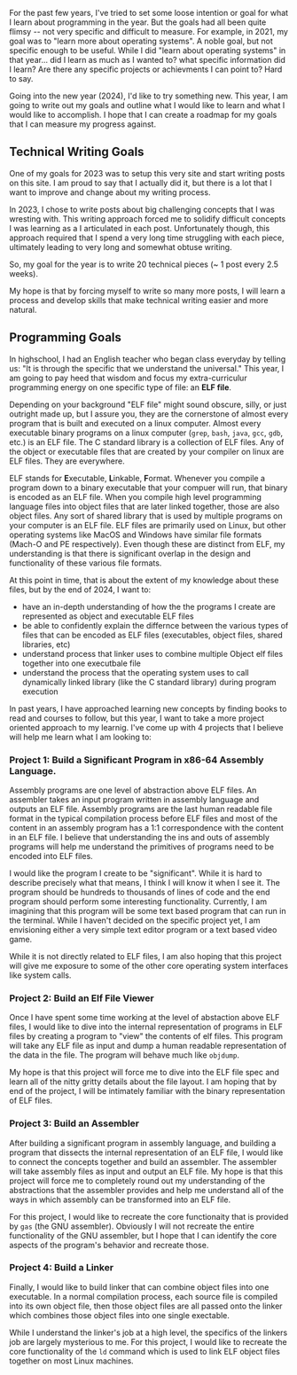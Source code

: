 For the past few years, I've tried to set some loose intention or goal for what I learn about programming in the year. But the goals had all been quite flimsy -- not very specific and difficult to measure. For example, in 2021, my goal was to "learn more about operating systems". A noble goal, but not specific enough to be useful. While I did "learn about operating systems" in that year... did I learn as much as I wanted to? what specific information did I learn? Are there any specific projects or achievments I can point to? Hard to say.

Going into the new year (2024), I'd like to try something new. This year, I am going to write out my goals and outline what I would like to learn and what I would like to accomplish. I hope that I can create a roadmap for my goals that I can measure my progress against.

## Technical Writing Goals
One of my goals for 2023 was to setup this very site and start writing posts on this site. I am proud to say that I actually did it, but there is a lot that I want to improve and change about my writing process.

In 2023, I chose to write posts about big challenging concepts that I was wresting with. This writing approach forced me to solidify difficult concepts I was learning as a I articulated in each post. Unfortunately though, this approach required that I spend a very long time struggling with each piece, ultimately leading to very long and somewhat obtuse writing. 

So, my goal for the year is to write 20 technical pieces (~ 1 post every 2.5 weeks).

My hope is that by forcing myself to write so many more posts, I will learn a process and develop skills that make technical writing easier and more natural.

## Programming Goals
In highschool, I had an English teacher who began class everyday by telling us: "It is through the specific that we understand the universal." This year, I am going to pay heed that wisdom and focus my extra-curriculur programming energy on one specific type of file: an **ELF file**.

Depending on your background "ELF file" might sound obscure, silly, or just outright made up, but I assure you, they are the cornerstone of almost every program that is built and executed on a linux computer. Almost every executable binary programs on a linux computer (`grep`, `bash`, `java`, `gcc`, `gdb`, etc.) is an ELF file. The C standard library is a collection of ELF files. Any of the object or executable files that are created by your compiler on linux are ELF files. They are everywhere.

ELF stands for **E**xecutable, **L**inkable, **F**ormat. Whenever you compile a program down to a binary executable that your compuer will run, that binary is encoded as an ELF file. When you compile high level programming language files into object files that are later linked together, those are also object files. Any sort of shared library that is used by multiple programs on your computer is an ELF file. ELF files are primarily used on Linux, but other operating systems like MacOS and Windows have similar file formats (Mach-O and PE respectively). Even though these are distinct from ELF, my understanding is that there is significant overlap in the design and functionality of these various file formats.

At this point in time, that is about the extent of my knowledge about these files, but by the end of 2024, I want to:
- have an in-depth understanding of how the the programs I create are represented as object and executable ELF files
- be able to confidently explain the differnce between the various types of files that can be encoded as ELF files (executables, object files, shared libraries, etc)
- understand process that linker uses to combine multiple Object elf files together into one executbale file
- understand the process that the operating system uses to call dynamically linked library (like the C standard library) during program execution

In past years, I have approached learning new concepts by finding books to read and courses to follow, but this year, I want to take a more project oriented approach to my learnig. I've come up with 4 projects that I believe will help me learn what I am looking to:

### Project 1: Build a Significant Program in x86-64 Assembly Language.
Assembly programs are one level of abstraction above ELF files. An assembler takes an input program written in assembly language and outputs an ELF file. Assembly programs are the last human readable file format in the typical compilation process before ELF files and most of the content in an assembly program has a 1:1 correspondence with the content in an ELF file. I believe that understanding the ins and outs of assembly programs will help me understand the primitives of programs need to be encoded into ELF files.

I would like the program I create to be "significant". While it is hard to describe precisely what that means, I think I will know it when I see it. The program should be hundreds to thousands of lines of code and the end program should perform some interesting functionality. Currently, I am imagining that this program will be some text based program that can run in the terminal. While I haven't decided on the specific project yet, I am envisioning either a very simple text editor program or a text based video game.

While it is not directly related to ELF files, I am also hoping that this project will give me exposure to some of the other core operating system interfaces like system calls.

### Project 2: Build an Elf File Viewer
Once I have spent some time working at the level of abstaction above ELF files, I would like to dive into the internal representation of programs in ELF files by creating a program to "view" the contents of elf files. This program will take any ELF file as input and dump a human readable representation of the data in the file. The program will behave much like `objdump`.

My hope is that this project will force me to dive into the ELF file spec and learn all of the nitty gritty details about the file layout. I am hoping that by end of the project, I will be intimately familiar with the binary representation of ELF files.

### Project 3: Build an Assembler
After building a significant program in assembly language, and building a program that dissects the internal representation of an ELF file, I would like to connect the concepts together and build an assembler. The assembler will take assembly files as input and output an ELF file. My hope is that this project will force me to completely round out my understanding of the abstractions that the assembler provides and help me understand all of the ways in which assembly can be transformed into an ELF file.

For this project, I would like to recreate the core functionaity that is provided by `gas` (the GNU assembler). Obviously I will not recreate the entire functionality of the GNU assembler, but I hope that I can identify the core aspects of the program's behavior and recreate those.

### Project 4: Build a Linker
Finally, I would like to build linker that can combine object files into one executable. In a normal compilation process, each source file is compiled into its own object file, then those object files are all passed onto the linker which combines those object files into one single exectable.

While I understand the linker's job at a high level, the specifics of the linkers job are largely mysterious to me. For this project, I would like to recreate the core functionality of the `ld` command which is used to link ELF object files together on most Linux machines.